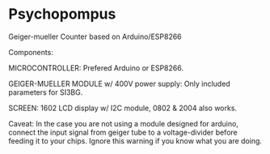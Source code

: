 # Psychopompus
Geiger-mueller Counter based on Arduino/ESP8266

Components:

MICROCONTROLLER: Prefered Arduino or ESP8266.

GEIGER-MUELLER MODULE w/ 400V power supply: Only included parameters for SI3BG. 

SCREEN: 1602 LCD display w/ I2C module, 0802 & 2004 also works.

Caveat: In the case you are not using a module designed for arduino, connect the input signal from geiger tube to a voltage-divider before feeding it to your chips.
Ignore this warning if you know what you are doing.
